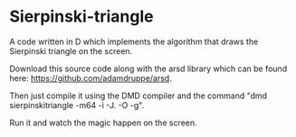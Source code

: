 # Sierpinski-triangle
A code written in D which implements the algorithm that draws the Sierpinski triangle on the screen. 

Download this source code along with the arsd library which can be found here: https://github.com/adamdruppe/arsd.

Then just compile it using the DMD compiler and the command "dmd sierpinskitriangle -m64 -i -J. -O -g".

Run it and watch the magic happen on the screen.
